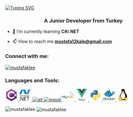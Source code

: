 <a href="https://git.io/typing-svg">
  <img src="https://readme-typing-svg.demolab.com?font=Fira+Code&weight=500&size=30&duration=4000&pause=1000&color=DA0000&center=true&vCenter=true&random=false&width=435&lines=Hi%2C+I'm+Mustafa+Klee!" alt="Typing SVG" />
</a>
<h3 align="center">A Junior Developer from Turkey</h3>

- 🌱 I’m currently learning **C#/.NET**

- 📫 How to reach me **mustafa12kale@gmail.com**

<h3 align="left">Connect with me:</h3>
<p align="left">
<a href="https://linkedin.com/in/mustafaklee" target="blank"><img align="center" src="https://raw.githubusercontent.com/rahuldkjain/github-profile-readme-generator/master/src/images/icons/Social/linked-in-alt.svg" alt="mustafaklee" height="30" width="40" /></a>
</p>

<h3 align="left">Languages and Tools:</h3>
<p align="left"> <a href="https://www.w3schools.com/cs/" target="_blank" rel="noreferrer"> <img src="https://raw.githubusercontent.com/devicons/devicon/master/icons/csharp/csharp-original.svg" alt="csharp" width="40" height="40"/> </a> <a href="https://dotnet.microsoft.com/" target="_blank" rel="noreferrer"> <img src="https://raw.githubusercontent.com/devicons/devicon/master/icons/dot-net/dot-net-original-wordmark.svg" alt="dotnet" width="40" height="40"/> </a> <a href="https://git-scm.com/" target="_blank" rel="noreferrer"> <img src="https://www.vectorlogo.zone/logos/git-scm/git-scm-icon.svg" alt="git" width="40" height="40"/> </a><a href="https://www.microsoft.com/en-us/sql-server" target="_blank" rel="noreferrer"> <img src="https://www.svgrepo.com/show/303229/microsoft-sql-server-logo.svg" alt="mssql" width="40" height="40"/> </a> <a href="https://www.mysql.com/" target="_blank" rel="noreferrer"> <img src="https://raw.githubusercontent.com/devicons/devicon/master/icons/mysql/mysql-original-wordmark.svg" alt="mysql" width="40" height="40"/> </a><a href="https://vuejs.org/" target="_blank" rel="noreferrer">
  <img src="https://raw.githubusercontent.com/devicons/devicon/master/icons/vuejs/vuejs-original-wordmark.svg" alt="vuejs" width="40" height="40"/>
</a>
  <a href="https://www.python.org" target="_blank" rel="noreferrer">
    <img src="https://raw.githubusercontent.com/devicons/devicon/master/icons/python/python-original.svg" alt="python" width="40" height="40"/>
  </a>
  <a href="https://www.docker.com/" target="_blank" rel="noreferrer">
    <img src="https://raw.githubusercontent.com/devicons/devicon/master/icons/docker/docker-original-wordmark.svg" alt="docker" width="40" height="40"/>
  </a>
  <a href="https://www.linux.org/" target="_blank" rel="noreferrer">
    <img src="https://raw.githubusercontent.com/devicons/devicon/master/icons/linux/linux-original.svg" alt="linux" width="40" height="40"/>
  </a>
 </p>

<p><img align="left" src="https://github-readme-stats.vercel.app/api/top-langs?username=mustafaklee&show_icons=true&locale=en&layout=compact" alt="mustafaklee" /></p>

<p>&nbsp;<img align="center" src="https://github-readme-stats.vercel.app/api?username=mustafaklee&show_icons=true&locale=en" alt="mustafaklee" /></p>
